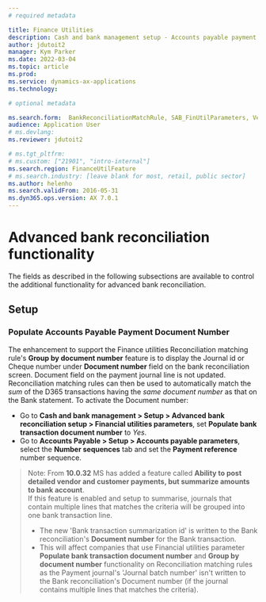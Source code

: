 ```yaml
---
# required metadata

title: Finance Utilities 
description: Cash and bank management setup - Accounts payable payment document number
author: jdutoit2
manager: Kym Parker
ms.date: 2022-03-04
ms.topic: article
ms.prod: 
ms.service: dynamics-ax-applications
ms.technology: 

# optional metadata

ms.search.form:  BankReconciliationMatchRule, SAB_FinUtilParameters, VendParameters
audience: Application User
# ms.devlang: 
ms.reviewer: jdutoit2

# ms.tgt_pltfrm: 
# ms.custom: ["21901", "intro-internal"]
ms.search.region: FinanceUtilFeature
# ms.search.industry: [leave blank for most, retail, public sector]
ms.author: helenho
ms.search.validFrom: 2016-05-31
ms.dyn365.ops.version: AX 7.0.1
---
```


# Advanced bank reconciliation functionality
The fields as described in the following subsections are available to control the additional functionality for advanced bank reconciliation.

## Setup
### Populate Accounts Payable Payment Document Number 

The enhancement to support the Finance utilities Reconciliation matching rule's **Group by document number** feature is to display the Journal id or Cheque number under **Document number** field on the bank reconciliation screen. Document field on the payment journal line is not updated. Reconciliation matching rules can then be used to automatically match the _sum_ of the D365 transactions having the _same document number_ as that on the Bank statement.
To activate the Document number:
- Go to **Cash and bank management > Setup > Advanced bank reconciliation setup > Financial utilities parameters**, set **Populate bank transaction document number** to _Yes_.
- Go to **Accounts Payable > Setup > Accounts payable parameters**, select the **Number sequences** tab and set the **Payment reference** number sequence.

> Note: From **10.0.32** MS has added a feature called **Ability to post detailed vendor and customer payments, but summarize amounts to bank account**. <br>
> If this feature is enabled and setup to summarise, journals that contain multiple lines that matches the criteria will be grouped into one bank transaction line. 
>   -  The new 'Bank transaction summarization id' is written to the Bank reconciliation's **Document number** for the Bank transaction.
>   -  This will affect companies that use Financial utilities parameter **Populate bank transaction document number** and **Group by document number** functionality on Reconciliation matching rules as the Payment journal's 'Journal batch number' isn't written to the Bank reconciliation's Document number (if the journal contains multiple lines that matches the criteria).
